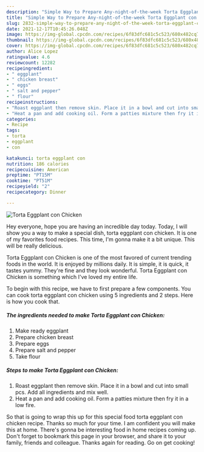 ```yaml
---
description: "Simple Way to Prepare Any-night-of-the-week Torta Eggplant con Chicken"
title: "Simple Way to Prepare Any-night-of-the-week Torta Eggplant con Chicken"
slug: 2832-simple-way-to-prepare-any-night-of-the-week-torta-eggplant-con-chicken
date: 2021-12-17T10:45:26.048Z
image: https://img-global.cpcdn.com/recipes/6f83dfc681c5c523/680x482cq70/torta-eggplant-con-chicken-recipe-main-photo.jpg
thumbnail: https://img-global.cpcdn.com/recipes/6f83dfc681c5c523/680x482cq70/torta-eggplant-con-chicken-recipe-main-photo.jpg
cover: https://img-global.cpcdn.com/recipes/6f83dfc681c5c523/680x482cq70/torta-eggplant-con-chicken-recipe-main-photo.jpg
author: Alice Lopez
ratingvalue: 4.6
reviewcount: 12282
recipeingredient:
- " eggplant"
- " chicken breast"
- " eggs"
- " salt and pepper"
- " flour"
recipeinstructions:
- "Roast eggplant then remove skin. Place it in a bowl and cut into small pcs. Add all ingredients and mix well."
- "Heat a pan and add cooking oil. Form a patties mixture then fry it in a low fire."
categories:
- Recipe
tags:
- torta
- eggplant
- con

katakunci: torta eggplant con 
nutrition: 186 calories
recipecuisine: American
preptime: "PT15M"
cooktime: "PT51M"
recipeyield: "2"
recipecategory: Dinner

---
```



![Torta Eggplant con Chicken](https://img-global.cpcdn.com/recipes/6f83dfc681c5c523/680x482cq70/torta-eggplant-con-chicken-recipe-main-photo.jpg)

Hey everyone, hope you are having an incredible day today. Today, I will show you a way to make a special dish, torta eggplant con chicken. It is one of my favorites food recipes. This time, I'm gonna make it a bit unique. This will be really delicious.

Torta Eggplant con Chicken is one of the most favored of current trending foods in the world. It is enjoyed by millions daily. It is simple, it is quick, it tastes yummy. They're fine and they look wonderful. Torta Eggplant con Chicken is something which I've loved my entire life.




To begin with this recipe, we have to first prepare a few components. You can cook torta eggplant con chicken using 5 ingredients and 2 steps. Here is how you cook that.

<!--inarticleads1-->

##### The ingredients needed to make Torta Eggplant con Chicken:

1. Make ready  eggplant
1. Prepare  chicken breast
1. Prepare  eggs
1. Prepare  salt and pepper
1. Take  flour




<!--inarticleads2-->

##### Steps to make Torta Eggplant con Chicken:

1. Roast eggplant then remove skin. Place it in a bowl and cut into small pcs. Add all ingredients and mix well.
1. Heat a pan and add cooking oil. Form a patties mixture then fry it in a low fire.




So that is going to wrap this up for this special food torta eggplant con chicken recipe. Thanks so much for your time. I am confident you will make this at home. There's gonna be interesting food in home recipes coming up. Don't forget to bookmark this page in your browser, and share it to your family, friends and colleague. Thanks again for reading. Go on get cooking!
